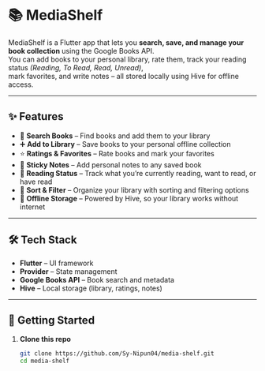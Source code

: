 # 📚 MediaShelf  

MediaShelf is a Flutter app that lets you **search, save, and manage your book collection** using the Google Books API.  
You can add books to your personal library, rate them, track your reading status *(Reading, To Read, Read, Unread)*,  
mark favorites, and write notes – all stored locally using Hive for offline access.  

---

## ✨ Features  

- 🔎 **Search Books** – Find books and add them to your library  
- ➕ **Add to Library** – Save books to your personal offline collection  
- ⭐ **Ratings & Favorites** – Rate books and mark your favorites  
- 📝 **Sticky Notes** – Add personal notes to any saved book  
- 📖 **Reading Status** – Track what you’re currently reading, want to read, or have read  
- 🔄 **Sort & Filter** – Organize your library with sorting and filtering options  
- 💾 **Offline Storage** – Powered by Hive, so your library works without internet  

---

## 🛠️ Tech Stack  

- **Flutter** – UI framework  
- **Provider** – State management  
- **Google Books API** – Book search and metadata  
- **Hive** – Local storage (library, ratings, notes)  

---

## 🚀 Getting Started  

1. **Clone this repo**
     
   ```bash
   git clone https://github.com/Sy-Nipun04/media-shelf.git
   cd media-shelf
